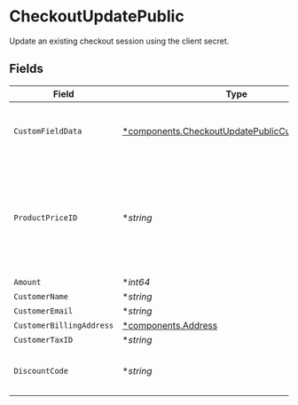 # CheckoutUpdatePublic

Update an existing checkout session using the client secret.


## Fields

| Field                                                                                                             | Type                                                                                                              | Required                                                                                                          | Description                                                                                                       |
| ----------------------------------------------------------------------------------------------------------------- | ----------------------------------------------------------------------------------------------------------------- | ----------------------------------------------------------------------------------------------------------------- | ----------------------------------------------------------------------------------------------------------------- |
| `CustomFieldData`                                                                                                 | [*components.CheckoutUpdatePublicCustomFieldData](../../models/components/checkoutupdatepubliccustomfielddata.md) | :heavy_minus_sign:                                                                                                | Key-value object storing custom field values.                                                                     |
| `ProductPriceID`                                                                                                  | **string*                                                                                                         | :heavy_minus_sign:                                                                                                | ID of the product price to checkout. Must correspond to a price linked to the same product.                       |
| `Amount`                                                                                                          | **int64*                                                                                                          | :heavy_minus_sign:                                                                                                | N/A                                                                                                               |
| `CustomerName`                                                                                                    | **string*                                                                                                         | :heavy_minus_sign:                                                                                                | N/A                                                                                                               |
| `CustomerEmail`                                                                                                   | **string*                                                                                                         | :heavy_minus_sign:                                                                                                | N/A                                                                                                               |
| `CustomerBillingAddress`                                                                                          | [*components.Address](../../models/components/address.md)                                                         | :heavy_minus_sign:                                                                                                | N/A                                                                                                               |
| `CustomerTaxID`                                                                                                   | **string*                                                                                                         | :heavy_minus_sign:                                                                                                | N/A                                                                                                               |
| `DiscountCode`                                                                                                    | **string*                                                                                                         | :heavy_minus_sign:                                                                                                | Discount code to apply to the checkout.                                                                           |